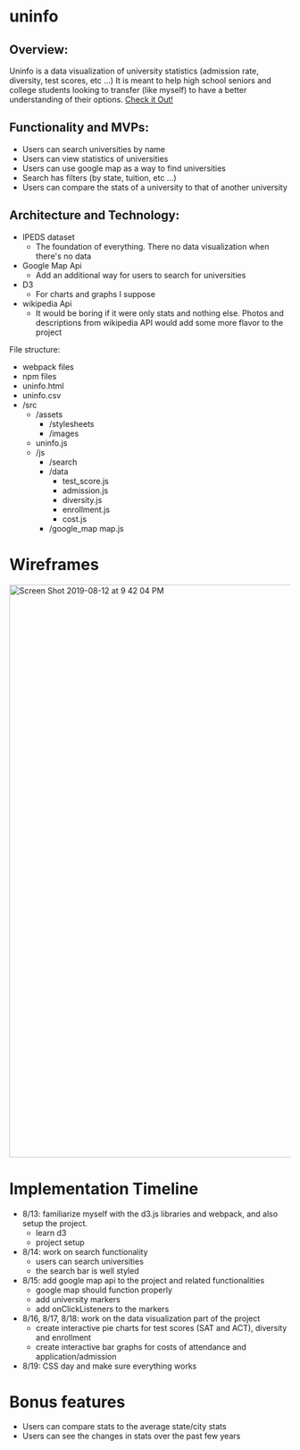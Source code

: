 # uninfo


## Overview: 

Uninfo is a data visualization of university statistics (admission rate, diversity, test scores, etc ...) It is meant to help high school seniors and college students looking to transfer (like myself) to have a better understanding of their options. <a href="http://luwilliam.me/uninfo" target="_blank">Check it Out!</a>


## Functionality and MVPs:

* Users can search universities by name
* Users can view statistics of universities
* Users can use google map as a way to find universities
* Search has filters (by state, tuition, etc ...)
* Users can compare the stats of a university to that of another university

## Architecture and Technology:

* IPEDS dataset
   * The foundation of everything. There no data visualization when there's no data
* Google Map Api
   * Add an additional way for users to search for universities 
* D3
   * For charts and graphs I suppose
* wikipedia Api
   * It would be boring if it were only stats and nothing else. Photos and descriptions from wikipedia API would add some more flavor to the project 

File structure:


* webpack files
* npm files
* uninfo.html
* uninfo.csv
* /src 
    * /assets
        * /stylesheets
        * /images
    * uninfo.js
    * /js
        * /search 
        * /data
            * test_score.js
            * admission.js
            * diversity.js
            * enrollment.js
            * cost.js
        * /google_map
            map.js
            
# Wireframes
    
<img width="1024" alt="Screen Shot 2019-08-12 at 9 42 04 PM" src="https://user-images.githubusercontent.com/40703541/62909411-83531300-bd4a-11e9-8fe0-4e6c3069c236.png">

# Implementation Timeline 

* 8/13: familiarize myself with the d3.js libraries and webpack, and also setup the project.
    * learn d3
    * project setup
* 8/14: work on search functionality 
    * users can search universities
    * the search bar is well styled
* 8/15: add google map api to the project and related functionalities
    * google map should function properly
    * add university markers
    * add onClickListeners to the markers
* 8/16, 8/17, 8/18: work on the data visualization part of the project
    * create interactive pie charts for test scores (SAT and ACT), diversity and enrollment
    * create interactive bar graphs for costs of attendance and application/admission
* 8/19: CSS day and make sure everything works

# Bonus features

* Users can compare stats to the average state/city stats
* Users can see the changes in stats over the past few years




